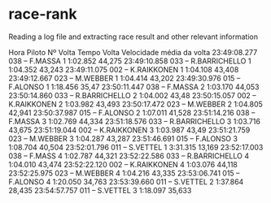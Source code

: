 # race-rank
Reading a log file and extracting race result and other relevant information


Hora              Piloto                     Nº Volta   Tempo Volta       Velocidade média da volta
23:49:08.277      038 – F.MASSA                 1         1:02.852                44,275
23:49:10.858      033 – R.BARRICHELLO           1         1:04.352                43,243
23:49:11.075      002 – K.RAIKKONEN             1         1:04.108                43,408
23:49:12.667      023 – M.WEBBER                1         1:04.414                43,202
23:49:30.976      015 – F.ALONSO                1         1:18.456                35,47
23:50:11.447      038 – F.MASSA                 2         1:03.170                44,053
23:50:14.860      033 – R.BARRICHELLO           2         1:04.002                43,48
23:50:15.057      002 – K.RAIKKONEN             2         1:03.982                43,493
23:50:17.472      023 – M.WEBBER                2         1:04.805                42,941
23:50:37.987      015 – F.ALONSO                2         1:07.011                41,528
23:51:14.216      038 – F.MASSA                 3         1:02.769                44,334
23:51:18.576      033 – R.BARRICHELLO           3         1:03.716                43,675
23:51:19.044      002 – K.RAIKKONEN             3         1:03.987                43,49
23:51:21.759      023 – M.WEBBER                3         1:04.287                43,287
23:51:46.691      015 – F.ALONSO                3         1:08.704                40,504
23:52:01.796      011 – S.VETTEL                1         3:31.315                13,169
23:52:17.003      038 – F.MASS                  4         1:02.787                44,321
23:52:22.586      033 – R.BARRICHELLO           4         1:04.010                43,474
23:52:22.120      002 – K.RAIKKONEN             4         1:03.076                44,118
23:52:25.975      023 – M.WEBBER                4         1:04.216                43,335
23:53:06.741      015 – F.ALONSO                4         1:20.050                34,763
23:53:39.660      011 – S.VETTEL                2         1:37.864                28,435
23:54:57.757      011 – S.VETTEL                3         1:18.097                35,633
